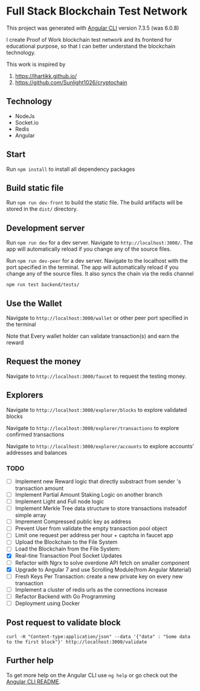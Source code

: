 # Full Stack Blockchain Test Network

This project was generated with [Angular CLI](https://github.com/angular/angular-cli) version 7.3.5 (was 6.0.8)

I create Proof of Work blockchain test network and its frontend for educational purpose, so that I can better understand the blockchain technology.

This work is inspired by
1) https://lhartikk.github.io/ 
2) https://github.com/Sunlight1026/cryptochain

## Technology
- NodeJs
- Socket.io
- Redis
- Angular


## Start

Run `npm install` to install all dependency packages


## Build static file

Run `npm run dev-front` to build the static file. The build artifacts will be stored in the `dist/` directory.

## Development server

Run `npm run dev` for a dev server. Navigate to `http://localhost:3000/`. The app will automatically reload if you change any of the source files.

Run `npm run dev-peer` for a dev server. Navigate to the localhost with the port specified in the terminal. The app will automatically reload if you change any of the source files. It also syncs the chain via the redis channel

`npm run test backend/tests/`

## Use the Wallet

 Navigate to `http://localhost:3000/wallet` or other peer port specified in the terminal

 Note that Every wallet holder can validate transaction(s) and earn the reward

 ## Request the money

 Navigate to `http://localhost:3000/faucet` to request the testing money.

 ## Explorers

 Navigate to `http://localhost:3000/explorer/blocks` to explore validated blocks

 Navigate to `http://localhost:3000/explorer/transactions` to explore confirmed transactions

 Navigate to `http://localhost:3000/explorer/accounts` to explore accounts' addresses and balances
 

 ### TODO

- [ ] Implement new Reward logic that directly substract from sender 's transaction amount
- [ ] Implement Partial Amount Staking Logic on another branch
- [ ] Implement Light and Full node logic
- [ ] Implement Merkle Tree data structure to store transactions insteadof simple array
- [ ] Imprement Compressed public key as address
- [ ] Prevent User from validate the empty transaction pool object
- [ ] Limit one request per address per hour + captcha in faucet app
- [ ] Upload the Blockchain to the File System
- [ ] Load the Blockchain from the File System:
- [x] Real-tine Transaction Pool Socket Updates
- [ ] Refactor with Ngrx to solve overdone API fetch on smaller component
- [X] Upgrade to Angular 7 and use Scrolling Module(from Angular Material)
- [ ] Fresh Keys Per Transaction: create a new private key on every new transaction
- [ ] Implement a cluster of redis urls as the connections increase
- [ ] Refactor Backend with Go Programming
- [ ] Deployment using Docker

## Post request to validate block
```
curl -H "Content-type:application/json" --data '{"data" : "Some data to the first block"}' http://localhost:3000/validate
```

## Further help

To get more help on the Angular CLI use `ng help` or go check out the [Angular CLI README](https://github.com/angular/angular-cli/blob/master/README.md).
